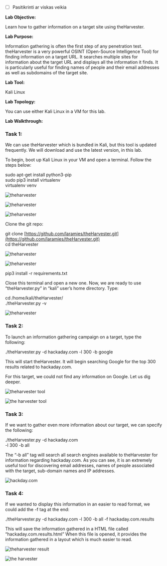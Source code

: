 - [ ] Pasitikrinti ar viskas veikia

**Lab Objective:**

Learn how to gather information on a target site using theHarvester.

**Lab Purpose:**

Information gathering is often the first step of any penetration test. theHarvester is a very powerful OSINT (Open-Source Intelligence Tool) for finding information on a target URL. It searches multiple sites for information about the target URL and displays all the information it finds. It is particularly useful for finding names of people and their email addresses as well as subdomains of the target site.

**Lab Tool:**

Kali Linux

**Lab Topology:**

You can use either Kali Linux in a VM for this lab.

**Lab Walkthrough:**

### Task 1:

We can use theHarvester which is bundled in Kali, but this tool is updated frequently. We will download and use the latest version, in this lab.

To begin, boot up Kali Linux in your VM and open a terminal. Follow the steps below:

sudo apt-get install python3-pip  
sudo pip3 install virtualenv  
virtualenv venv

![theharvester](attachements/theharvester-3.png)

![theharvester](attachements/theharvester-2.png)

![theharvester](attachements/theharvester-2.png)

Clone the git repo:

git clone [https://github.com/laramies/theHarvester.git](https://github.com/laramies/theHarvester.git)  
cd theHarvester

![theharvester](attachements/theharvester-1.png)

![theharvester](attachements/theharvester.png)

pip3 install -r requirements.txt

Close this terminal and open a new one. Now, we are ready to use “theHarvester.py” in “kali” user’s home directory. Type:

cd /home/kali/theHarvester/  
./theHarvester.py -v

![theharvester](attachements/theharvester-2.png)

### Task 2:

To launch an information gathering campaign on a target, type the following:

./theHarvester.py -d hackaday.com -l 300 -b google

This will start theHarvester. It will begin searching Google for the top 300 results related to hackaday.com.

For this target, we could not find any information on Google. Let us dig deeper.

![theharvester tool](attachements/theharvester_tool.png)

![the harvester tool](attachements/the_harvester_tool.png)

### Task 3:

If we want to gather even more information about our target, we can specify the following:

./theHarvester.py -d hackaday.com  
-l 300 -b all

The “-b all” tag will search all search engines available to theHarvester for information regarding hackaday.com. As you can see, it is an extremely useful tool for discovering email addresses, names of people associated with the target, sub-domain names and IP addresses.

![hackday.com](attachements/hackday.com.png)

### Task 4:

If we wanted to display this information in an easier to read format, we could add the -f tag at the end:

./theHarvester.py -d hackaday.com -l 300 -b all -f hackaday.com.results

This will save the information gathered in a HTML file called “hackaday.com.results.html” When this file is opened, it provides the information gathered in a layout which is much easier to read.

![theharvester result](attachements/theharvester_result.png)

![the harvester](attachements/the_harvester.png)